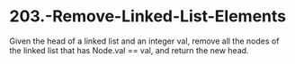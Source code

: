 # 203.-Remove-Linked-List-Elements
Given the head of a linked list and an integer val, remove all the nodes of the linked list that has Node.val == val, and return the new head.
